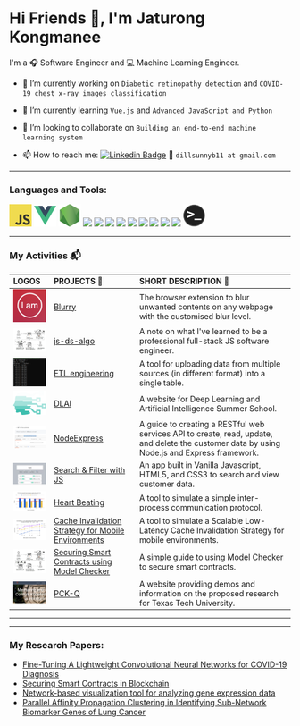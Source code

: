 <!--
**JaturongKongmanee/JaturongKongmanee** is a ✨ _special_ ✨ repository because its `README.md` (this file) appears on your GitHub profile.

Here are some ideas to get you started:

- 🔭 I’m currently working on ...
- 🌱 I’m currently learning ...
- 👯 I’m looking to collaborate on ...
- 🤔 I’m looking for help with ...
- 💬 Ask me about ...
- 📫 How to reach me: ...
- 😄 Pronouns: ...
- ⚡ Fun fact: ...
-->


# Hi Friends 👋, I'm Jaturong Kongmanee 
I'm a 🎧 Software Engineer and 💻 Machine Learning Engineer.

- 🔭 I’m currently working on ```Diabetic retinopathy detection``` and ```COVID-19 chest x-ray images classification```

- 🌱 I’m currently learning ```Vue.js``` and ```Advanced JavaScript and Python```

- 👯 I’m looking to collaborate on ```Building an end-to-end machine learning system```

<!--
- 🤔 I’m looking for help with ```Jobs Searching```
-->

- 📫 How to reach me: [![Linkedin Badge](https://img.shields.io/badge/-Jaturong_Kongmanee-blue?style=flat-square&logo=Linkedin&logoColor=white&link=https://www.linkedin.com/in/jaturong-dill-kongmanee-767b1bb3/)](https://www.linkedin.com/in/jaturong-dill-kongmanee-767b1bb3/) :email: ```dillsunnyb11 at gmail.com```

---

### Languages and Tools:
<code><img height="40" src="https://raw.githubusercontent.com/github/explore/80688e429a7d4ef2fca1e82350fe8e3517d3494d/topics/javascript/javascript.png"></code>
<code><img height="40" src="https://raw.githubusercontent.com/github/explore/80688e429a7d4ef2fca1e82350fe8e3517d3494d/topics/vue/vue.png"></code>
<code><img height="40" src="https://raw.githubusercontent.com/github/explore/80688e429a7d4ef2fca1e82350fe8e3517d3494d/topics/nodejs/nodejs.png"></code>
<code><img height="40" src="https://cdn.svgporn.com/logos/webpack.svg"></code>
<code><img height="40" src="https://cdn.svgporn.com/logos/html-5.svg"></code>
<code><img height="40" src="https://cdn.svgporn.com/logos/css-3.svg"></code>
<code><img height="40" src="https://cdn.svgporn.com/logos/python.svg"></code>
<code><img height="40" src="https://www.vectorlogo.zone/logos/tensorflow/tensorflow-ar21.svg"></a></code>
<code><img height="40" src="https://www.vectorlogo.zone/logos/pytorch/pytorch-ar21.svg"></a></code>
<code><img height="40" src="https://encrypted-tbn0.gstatic.com/images?q=tbn%3AANd9GcTApU_6Eg4oWx3NMhLifHmNEkxjeMxfd3oGUA&usqp=CAU"></code>
<code><img height="40" src="https://cdn.svgporn.com/logos/git-icon.svg"></code>
<code><img height="40" src="https://cdn.svgporn.com/logos/visual-studio-code.svg"></code>
<code><img height="40" src="https://raw.githubusercontent.com/github/explore/80688e429a7d4ef2fca1e82350fe8e3517d3494d/topics/terminal/terminal.png"></code>
<!--
<code><img height="40" src="https://raw.githubusercontent.com/github/explore/80688e429a7d4ef2fca1e82350fe8e3517d3494d/topics/firebase/firebase.png"></code>
<code><img height="40" src="https://raw.githubusercontent.com/github/explore/80688e429a7d4ef2fca1e82350fe8e3517d3494d/topics/cpp/cpp.png"></code>
<code><img height="40" src="https://raw.githubusercontent.com/github/explore/5c058a388828bb5fde0bcafd4bc867b5bb3f26f3/topics/graphql/graphql.png"></code>
<code><img height="40" src="https://raw.githubusercontent.com/github/explore/80688e429a7d4ef2fca1e82350fe8e3517d3494d/topics/react/react.png"></code>
<code><img height="40" src="https://raw.githubusercontent.com/github/explore/80688e429a7d4ef2fca1e82350fe8e3517d3494d/topics/cpp/cpp.png"></code>
<code><img height="40" src="https://raw.githubusercontent.com/github/explore/80688e429a7d4ef2fca1e82350fe8e3517d3494d/topics/mysql/mysql.png"></code>
-->


---

### My Activities :mailbox_with_mail:

| LOGOS | PROJECTS :floppy_disk: | SHORT DESCRIPTION :green_book: |
| :--- | :--- | :--- |
| <a href="https://doubledudes.github.io/blurry/"><img src="https://github.com/JaturongKongmanee/JaturongKongmanee/blob/master/assets/thumbnails/projects/blurry-icon-128.png" width="100px;" alt=""/></a> | [Blurry](https://doubledudes.github.io/blurry/) | The browser extension to blur unwanted contents on any webpage with the customised blur level. |
| <a href="https://github.com/JaturongKongmanee/model-checking-nusmv"><img src="https://github.com/JaturongKongmanee/JaturongKongmanee/blob/master/assets/thumbnails/projects/ase_paper.png" width="100px;" alt=""/></a> | [js-ds-algo](https://github.com/JaturongKongmanee/js-ds-algo) | A note on what I've learned to be a professional full-stack JS software engineer. |
| <a href="https://github.com/JaturongKongmanee/etl-engineeringv"><img src="https://github.com/JaturongKongmanee/JaturongKongmanee/blob/master/assets/thumbnails/projects/etl_run.png" width="100px;" alt=""/></a> | [ETL engineering](https://github.com/JaturongKongmanee/etl-engineering) | A tool for uploading data from multiple sources (in different format) into a single  table. |
| <a href="https://deeplearningandaiwinterschool.github.io/"><img src="https://github.com/JaturongKongmanee/JaturongKongmanee/blob/master/assets/thumbnails/projects/dlai_128.png" width="100px;" alt=""/></a> | [DLAI](https://deeplearningandaiwinterschool.github.io/) | A website for Deep Learning and Artificial Intelligence Summer School. |
| <a href="https://github.com/JaturongKongmanee/nodejs-express-rewind"><img src="https://github.com/JaturongKongmanee/JaturongKongmanee/blob/master/assets/thumbnails/projects/node_express_api.png" width="100px;" alt=""/></a> | [NodeExpress](https://github.com/JaturongKongmanee/nodejs-express-rewind) | A guide to creating a RESTful web services API to create, read, update, and delete the customer data by using Node.js and Express framework. |
| <a href="https://github.com/JaturongKongmanee/js-rewind"><img src="https://github.com/JaturongKongmanee/JaturongKongmanee/blob/master/assets/thumbnails/projects/js_filter.png" width="100px;" alt=""/></a> | [Search & Filter with JS](https://github.com/JaturongKongmanee/js-rewind) | An app built in Vanilla Javascript, HTML5, and CSS3 to search and view customer data. |
| <a href="https://github.com/JaturongKongmanee/heart-beating"><img src="https://github.com/JaturongKongmanee/JaturongKongmanee/blob/master/assets/thumbnails/projects/heart_beating.png" width="100px;" alt=""/></a> | [Heart Beating](https://github.com/JaturongKongmanee/heart-beating) | A tool to simulate a simple inter-process communication protocol.  |
| <a href="https://github.com/JaturongKongmanee/cache-or-not-to-cache"><img src="https://github.com/JaturongKongmanee/JaturongKongmanee/blob/master/assets/thumbnails/projects/cache_or_not_to_cache.png" width="100px;" alt=""/></a> | [Cache Invalidation Strategy for Mobile Environments](https://github.com/JaturongKongmanee/cache-or-not-to-cache) | A tool to simulate a Scalable Low-Latency Cache Invalidation Strategy for mobile environments.  |
| <a href="https://github.com/JaturongKongmanee/model-checking-nusmv"><img src="https://github.com/JaturongKongmanee/JaturongKongmanee/blob/master/assets/thumbnails/projects/ase_paper.png" width="100px;" alt=""/></a> | [Securing Smart Contracts using Model Checker](https://github.com/JaturongKongmanee/model-checking-nusmv) | A simple guide to using Model Checker to secure smart contracts. |
| <a href="https://jaturongkongmanee.github.io/PCK-Q/"><img src="https://github.com/JaturongKongmanee/JaturongKongmanee/blob/master/assets/thumbnails/projects/pck_q.png" width="100px;" alt=""/></a> | [PCK-Q](https://jaturongkongmanee.github.io/PCK-Q/) | A website providing demos and information on the proposed research for Texas Tech University. |




---

<!--
### I’m currently reading ... :book: 

```text
██: Completed
░░: Not Complete

💬 Books: 
Rich Dad Poor Dad               2 hrs 40 mins       ████░░░░░░░░░░░░░░░░   18.01%   (08/17/2020)
```
-->

----

### My Research Papers:

- [Fine-Tuning A Lightweight Convolutional Neural Networks for COVID-19 Diagnosis](https://doi.org/10.1145/3429210.3429218)
- [Securing Smart Contracts in Blockchain](https://ieeexplore.ieee.org/document/8967424)
- [Network-based visualization tool for analyzing gene expression data](https://dl.acm.org/doi/abs/10.1145/3105971.3108446) 
- [Parallel Affinity Propagation Clustering in Identifying Sub-Network Biomarker Genes of Lung Cancer](https://dl.acm.org/doi/abs/10.1145/3029375.3029385)

